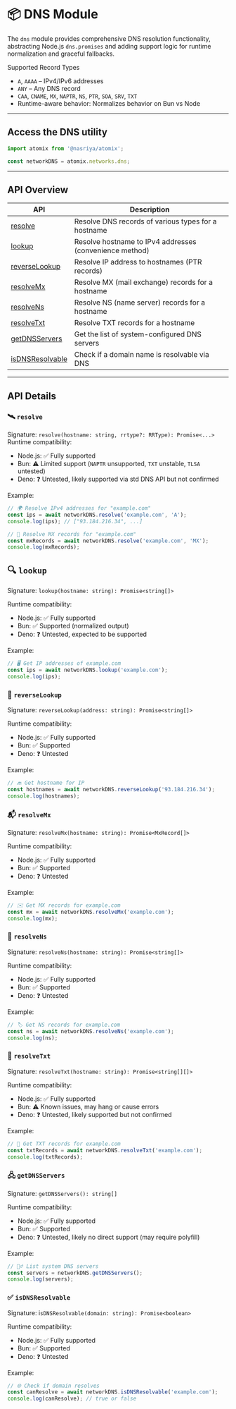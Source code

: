 # 📦 DNS Module
The `dns` module provides comprehensive DNS resolution functionality, abstracting Node.js `dns.promises` and adding support logic for runtime normalization and graceful fallbacks.

Supported Record Types
- `A`, `AAAA` – IPv4/IPv6 addresses
- `ANY` – Any DNS record
- `CAA`, `CNAME`, `MX`, `NAPTR`, `NS`, `PTR`, `SOA`, `SRV`, `TXT`
- Runtime-aware behavior: Normalizes behavior on Bun vs Node

---
## Access the DNS utility
```ts
import atomix from '@nasriya/atomix';

const networkDNS = atomix.networks.dns;
```
---
## API Overview

| API                                  | Description                                             |
| ------------------------------------ | ------------------------------------------------------- |
| [resolve](#️-resolve)                 | Resolve DNS records of various types for a hostname     |
| [lookup](#-lookup)                   | Resolve hostname to IPv4 addresses (convenience method) |
| [reverseLookup](#-reverselookup)     | Resolve IP address to hostnames (PTR records)           |
| [resolveMx](#-resolvemx)             | Resolve MX (mail exchange) records for a hostname       |
| [resolveNs](#-resolvens)             | Resolve NS (name server) records for a hostname         |
| [resolveTxt](#-resolvetxt)           | Resolve TXT records for a hostname                      |
| [getDNSServers](#-getdnsservers)     | Get the list of system-configured DNS servers           |
| [isDNSResolvable](#-isdnsresolvable) | Check if a domain name is resolvable via DNS            |

---
## API Details

### 🛰️ `resolve`
Signature: `resolve(hostname: string, rrtype?: RRType): Promise<...>`
Runtime compatibility:

- Node.js: ✅ Fully supported
- Bun: ⚠️ Limited support (`NAPTR` unsupported, `TXT` unstable, `TLSA` untested)
- Deno: ❓ Untested, likely supported via std DNS API but not confirmed

Example:

```ts
// 🌍 Resolve IPv4 addresses for "example.com"
const ips = await networkDNS.resolve('example.com', 'A');
console.log(ips); // ["93.184.216.34", ...]

// 📧 Resolve MX records for "example.com"
const mxRecords = await networkDNS.resolve('example.com', 'MX');
console.log(mxRecords);
```

## 🔍 `lookup`
Signature: `lookup(hostname: string): Promise<string[]>`

Runtime compatibility:
- Node.js: ✅ Fully supported
- Bun: ✅ Supported (normalized output)
- Deno: ❓ Untested, expected to be supported

Example:

```ts
// 🖥️ Get IP addresses of example.com
const ips = await networkDNS.lookup('example.com');
console.log(ips);
```

### 🔄 `reverseLookup`
Signature: `reverseLookup(address: string): Promise<string[]>`

Runtime compatibility:
- Node.js: ✅ Fully supported
- Bun: ✅ Supported
- Deno: ❓ Untested

Example:

```ts
// 🔙 Get hostname for IP
const hostnames = await networkDNS.reverseLookup('93.184.216.34');
console.log(hostnames);
```

### 📬 `resolveMx`
Signature: `resolveMx(hostname: string): Promise<MxRecord[]>`

Runtime compatibility:
- Node.js: ✅ Fully supported
- Bun: ✅ Supported
- Deno: ❓ Untested

Example:

```ts
// ✉️ Get MX records for example.com
const mx = await networkDNS.resolveMx('example.com');
console.log(mx);
```

### 📛 `resolveNs`
Signature: `resolveNs(hostname: string): Promise<string[]>`

Runtime compatibility:
- Node.js: ✅ Fully supported
- Bun: ✅ Supported
- Deno: ❓ Untested

Example:

```ts
// 🏷️ Get NS records for example.com
const ns = await networkDNS.resolveNs('example.com');
console.log(ns);
```

### 📄 `resolveTxt`
Signature: `resolveTxt(hostname: string): Promise<string[][]>`

Runtime compatibility:
- Node.js: ✅ Fully supported
- Bun: ⚠️ Known issues, may hang or cause errors
- Deno: ❓ Untested, likely supported but not confirmed

Example:

```ts
// 📜 Get TXT records for example.com
const txtRecords = await networkDNS.resolveTxt('example.com');
console.log(txtRecords);
```

### 🖧 `getDNSServers`
Signature: `getDNSServers(): string[]`

Runtime compatibility:
- Node.js: ✅ Fully supported
- Bun: ✅ Supported
- Deno: ❓ Untested, likely no direct support (may require polyfill)

Example:

```ts
// 🕵️‍♂️ List system DNS servers
const servers = networkDNS.getDNSServers();
console.log(servers);
```

### ✅ `isDNSResolvable`
Signature: i`sDNSResolvable(domain: string): Promise<boolean>`

Runtime compatibility:
- Node.js: ✅ Fully supported
- Bun: ✅ Supported
- Deno: ❓ Untested

Example:

```ts
// 🌐 Check if domain resolves
const canResolve = await networkDNS.isDNSResolvable('example.com');
console.log(canResolve); // true or false
```